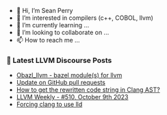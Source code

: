 - 👋 Hi, I’m Sean Perry
- 👀 I’m interested in compilers (c++, COBOL, llvm)
- 🌱 I’m currently learning ...
- 💞️ I’m looking to collaborate on ...
- 📫 How to reach me ...

<!---
s66perry/s66perry is a ✨ special ✨ repository because its `README.md` (this file) appears on your GitHub profile.
You can click the Preview link to take a look at your changes.
--->
### 📕 Latest LLVM Discourse Posts

<!-- DISCOURSE-LLVM:START -->
- [Obazl_llvm - bazel module&lpar;s&rpar; for llvm](https://discourse.llvm.org/t/obazl-llvm-bazel-module-s-for-llvm/73976#post_1)
- [Update on GitHub pull requests](https://discourse.llvm.org/t/update-on-github-pull-requests/71540?page=8#post_141)
- [How to get the rewritten code string in Clang AST?](https://discourse.llvm.org/t/how-to-get-the-rewritten-code-string-in-clang-ast/73939#post_2)
- [LLVM Weekly - #510, October 9th 2023](https://discourse.llvm.org/t/llvm-weekly-510-october-9th-2023/73974#post_1)
- [Forcing clang to use lld](https://discourse.llvm.org/t/forcing-clang-to-use-lld/73973#post_2)
<!-- DISCOURSE-LLVM:END -->
